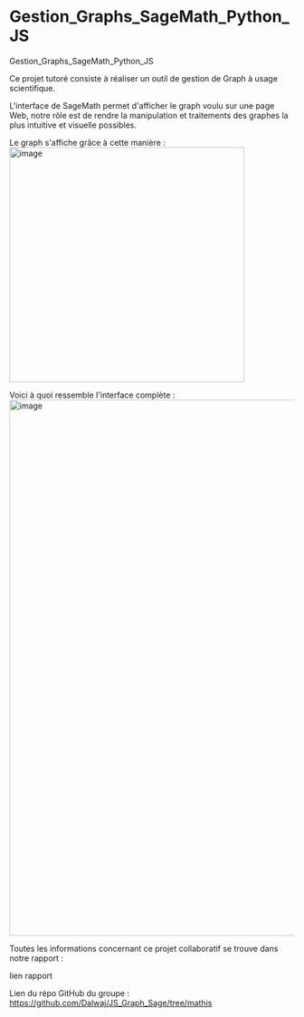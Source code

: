 # Gestion_Graphs_SageMath_Python_JS
Gestion_Graphs_SageMath_Python_JS

Ce projet tutoré consiste à réaliser un outil de gestion de Graph à usage scientifique.

L'interface de SageMath permet d'afficher le graph voulu sur une page Web, notre rôle est de rendre la manipulation et traitements des graphes la plus intuitive et visuelle possibles.


Le graph s'affiche grâce à cette manière : 
<img width="415" alt="image" src="https://user-images.githubusercontent.com/90316879/156390728-80d496fa-c4f3-4d4a-aab0-fee27015bc53.png">

Voici à quoi ressemble l'interface complète :
<img width="947" alt="image" src="https://user-images.githubusercontent.com/90316879/156390961-b24b32e5-2d11-4e10-9811-823b15112082.png">

Toutes les informations concernant ce projet collaboratif se trouve dans notre rapport :

lien rapport




Lien du répo GitHub du groupe : https://github.com/Dalwaj/JS_Graph_Sage/tree/mathis
